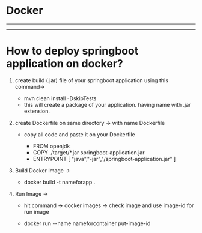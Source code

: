 # Docker

----------------------------------------------------------------------------------------------------------------------------------------------------------
----------------------------------------------------------------------------------------------------------------------------------------------------------

# How to deploy springboot application on docker?


  1) create build (.jar) file of your springboot application using this command->
     
     - mvn clean install -DskipTests
      - this will create a package of your application. having name with .jar extension.

  2) create Dockerfile on same directory -> with name Dockerfile
     - copy all code and paste it on your Dockerfile
       
        - FROM openjdk
        - COPY ./target/*.jar springboot-application.jar
        - ENTRYPOINT [ "java","-jar","/springboot-application.jar" ]
        
  3) Build Docker Image ->
  
     - docker build -t nameforapp .
     
  4) Run Image ->
  
     - hit command -> docker images ->
       check image and use image-id for run image 
      
     - docker run --name nameforcontainer put-image-id
    
